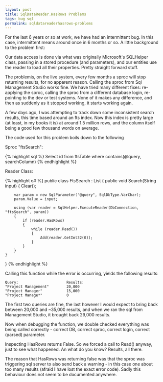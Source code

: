 ```yaml
---
layout: post
title: SqlDataReader.HasRows Problems
tags: bug sql
permalink: sqldatareaderhasrows-problems
---
```


For the last 6 years or so at work, we have had an intermittent bug.  In this case, intermittent means around once in 6 months or so.  A little background to the problem first:

Our data access is done via what was originally Microsoft's SQLHelper class, passing in a stored procedure (and parameters), and our entities use the reader to load all their properties.  Pretty straight forward stuff.

The problemis, on the live system, every few months a sproc will stop returning results, for no apparent reason.  Calling the sproc from Sql Management Studio works fine.  We have tried many different fixes: re-applying the sproc, calling the sproc from a different database login, re-pointing to the dev or test systems.  None of it makes any difference, and then as suddenly as it stopped working, it starts working again.

A few days ago, I was attempting to track down some inconsistent search results, this time based around an fts index.  Now this index is pretty large (at least, in my books it is) at around 1.5 million rows, and the column itself being a good few thousand words on average.

The code used for this problem boils down to the following

Sproc "ftsSearch":

{% highlight sql %}
	Select	id
	from	ftsTable
	where	contains(@query, searchColumn)
{% endhighlight %}

Reader Class:

{% highlight c# %}
public class FtsSearch : List<int>
{
	public void Search(String input)
	{
		Clear();

		var param = new SqlParameter("@query", SqlDbType.VarChar);
		param.Value = input;

		using (var reader = SqlHelper.ExecuteReader(DbConnection, "ftsSearch", param))
		{
			if (reader.HasRows)
			{
				while (reader.Read())
				{
					Add(reader.GetInt32(0));
				}
			}
		}
	}
}
{% endhighlight %}

Calling this function while the error is occurring, yields the following results:

	Query:						Results:
	"Project Management"		20,000
	"Project Manager"			15,000
	"Project Manage*"			0

The first two queries are fine, the last however I would expect to bring back between 20,000 and ~35,000 results, and when we ran the sql from Management Studio, it brought back 29,000 results.

Now when debugging the function, we double checked everything was being called correctly - correct DB, correct sproc, correct login, correct (parsed) parameter.

Inspecting HasRows returns False.  So we forced a call to Read() anyway, just to see what happened.  An what do you know? Results, all there.

The reason that HasRows was returning false was that the sproc was triggering sql server to also send back a warning - in this case one about too many results (afraid I have lost the exact error code).  Sadly this behaviour does not seem to be documented anywhere.
